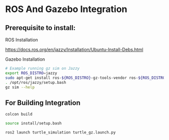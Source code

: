 # ROS And Gazebo Integration

## Prerequisite to install:
ROS Installation

https://docs.ros.org/en/jazzy/Installation/Ubuntu-Install-Debs.html

Gazebo Installation

```bash
# Example running gz sim on Jazzy
export ROS_DISTRO=jazzy
sudo apt-get install ros-${ROS_DISTRO}-gz-tools-vendor ros-${ROS_DISTRO}-gz-sim-vendor
. /opt/ros/jazzy/setup.bash
gz sim --help
```
## For Building Integration

```bash
colcon build
```
```bash
source install/setup.bash
```
```bash
ros2 launch turtle_simulation turtle_gz.launch.py
```


